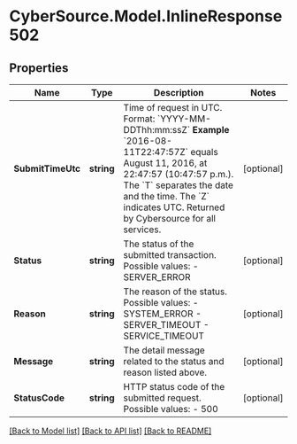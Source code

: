 # CyberSource.Model.InlineResponse502
## Properties

Name | Type | Description | Notes
------------ | ------------- | ------------- | -------------
**SubmitTimeUtc** | **string** | Time of request in UTC. Format: &#x60;YYYY-MM-DDThh:mm:ssZ&#x60; **Example** &#x60;2016-08-11T22:47:57Z&#x60; equals August 11, 2016, at 22:47:57 (10:47:57 p.m.). The &#x60;T&#x60; separates the date and the time. The &#x60;Z&#x60; indicates UTC.  Returned by Cybersource for all services.  | [optional] 
**Status** | **string** | The status of the submitted transaction.  Possible values:  - SERVER_ERROR  | [optional] 
**Reason** | **string** | The reason of the status.  Possible values:  - SYSTEM_ERROR  - SERVER_TIMEOUT  - SERVICE_TIMEOUT  | [optional] 
**Message** | **string** | The detail message related to the status and reason listed above. | [optional] 
**StatusCode** | **string** | HTTP status code of the submitted request.  Possible values:  - 500  | [optional] 

[[Back to Model list]](../README.md#documentation-for-models) [[Back to API list]](../README.md#documentation-for-api-endpoints) [[Back to README]](../README.md)

